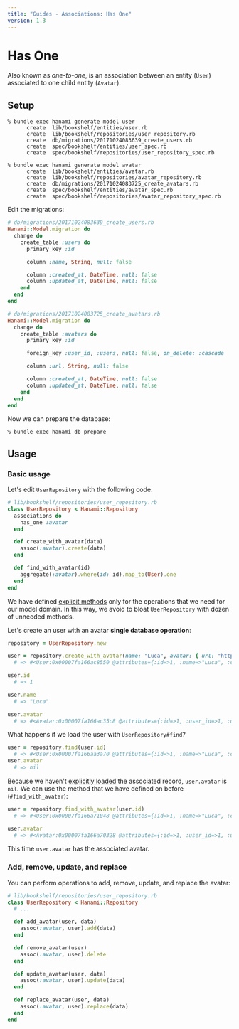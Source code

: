 ```yaml
---
title: "Guides - Associations: Has One"
version: 1.3
---
```


# Has One

Also known as _one-to-one_, is an association between an entity (`User`) associated to one child entity (`Avatar`).

## Setup

```shell
% bundle exec hanami generate model user
      create  lib/bookshelf/entities/user.rb
      create  lib/bookshelf/repositories/user_repository.rb
      create  db/migrations/20171024083639_create_users.rb
      create  spec/bookshelf/entities/user_spec.rb
      create  spec/bookshelf/repositories/user_repository_spec.rb

% bundle exec hanami generate model avatar
      create  lib/bookshelf/entities/avatar.rb
      create  lib/bookshelf/repositories/avatar_repository.rb
      create  db/migrations/20171024083725_create_avatars.rb
      create  spec/bookshelf/entities/avatar_spec.rb
      create  spec/bookshelf/repositories/avatar_repository_spec.rb
```

Edit the migrations:

```ruby
# db/migrations/20171024083639_create_users.rb
Hanami::Model.migration do
  change do
    create_table :users do
      primary_key :id

      column :name, String, null: false

      column :created_at, DateTime, null: false
      column :updated_at, DateTime, null: false
    end
  end
end
```

```ruby
# db/migrations/20171024083725_create_avatars.rb
Hanami::Model.migration do
  change do
    create_table :avatars do
      primary_key :id

      foreign_key :user_id, :users, null: false, on_delete: :cascade

      column :url, String, null: false

      column :created_at, DateTime, null: false
      column :updated_at, DateTime, null: false
    end
  end
end
```

Now we can prepare the database:

```shell
% bundle exec hanami db prepare
```

## Usage

### Basic usage

Let's edit `UserRepository` with the following code:

```ruby
# lib/bookshelf/repositories/user_repository.rb
class UserRepository < Hanami::Repository
  associations do
    has_one :avatar
  end

  def create_with_avatar(data)
    assoc(:avatar).create(data)
  end

  def find_with_avatar(id)
    aggregate(:avatar).where(id: id).map_to(User).one
  end
end
```

We have defined [explicit methods](guides/1.3/associations/overview#explicit-interface) only for the operations that we need for our model domain.
In this way, we avoid to bloat `UserRepository` with dozen of unneeded methods.

Let's create an user with an avatar **single database operation**:

```ruby
repository = UserRepository.new

user = repository.create_with_avatar(name: "Luca", avatar: { url: "https://avatars.test/luca.png" })
  # => #<User:0x00007fa166ac8550 @attributes={:id=>1, :name=>"Luca", :created_at=>2017-10-24 08:44:27 UTC, :updated_at=>2017-10-24 08:44:27 UTC, :avatar=>#<Avatar:0x00007fa166ac35c8 @attributes={:id=>1, :user_id=>1, :url=>"https://avatars.test/luca.png", :created_at=>2017-10-24 08:44:27 UTC, :updated_at=>2017-10-24 08:44:27 UTC}>}>

user.id
  # => 1

user.name
  # => "Luca"

user.avatar
  # => #<Avatar:0x00007fa166ac35c8 @attributes={:id=>1, :user_id=>1, :url=>"https://avatars.test/luca.png", :created_at=>2017-10-24 08:44:27 UTC, :updated_at=>2017-10-24 08:44:27 UTC}>
```

What happens if we load the user with `UserRepository#find`?

```ruby
user = repository.find(user.id)
  # => #<User:0x00007fa166aa3a70 @attributes={:id=>1, :name=>"Luca", :created_at=>2017-10-24 08:44:27 UTC, :updated_at=>2017-10-24 08:44:27 UTC}>
user.avatar
  # => nil
```

Because we haven't [explicitly loaded](guides/1.3/associations/overview#explicit-loading) the associated record, `user.avatar` is `nil`.
We can use the method that we have defined on before (`#find_with_avatar`):

```ruby
user = repository.find_with_avatar(user.id)
  # => #<User:0x00007fa166a71048 @attributes={:id=>1, :name=>"Luca", :created_at=>2017-10-24 08:44:27 UTC, :updated_at=>2017-10-24 08:44:27 UTC, :avatar=>#<Avatar:0x00007fa166a70328 @attributes={:id=>1, :user_id=>1, :url=>"https://avatars.test/luca.png", :created_at=>2017-10-24 08:44:27 UTC, :updated_at=>2017-10-24 08:44:27 UTC}>}>

user.avatar
  # => #<Avatar:0x00007fa166a70328 @attributes={:id=>1, :user_id=>1, :url=>"https://avatars.test/luca.png", :created_at=>2017-10-24 08:44:27 UTC, :updated_at=>2017-10-24 08:44:27 UTC}>
```

This time `user.avatar` has the associated avatar.

### Add, remove, update, and replace

You can perform operations to add, remove, update, and replace the avatar:

```ruby
# lib/bookshelf/repositories/user_repository.rb
class UserRepository < Hanami::Repository
  # ...

  def add_avatar(user, data)
    assoc(:avatar, user).add(data)
  end

  def remove_avatar(user)
    assoc(:avatar, user).delete
  end

  def update_avatar(user, data)
    assoc(:avatar, user).update(data)
  end

  def replace_avatar(user, data)
    assoc(:avatar, user).replace(data)
  end
end
```
